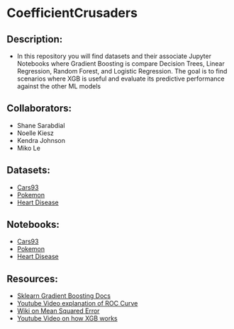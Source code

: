 # CoefficientCrusaders

## Description:
- In this repository you will find datasets and their associate Jupyter Notebooks where
Gradient Boosting is compare Decision Trees, Linear Regression, Random Forest, and Logistic Regression. 
The goal is to find scenarios where XGB is useful and evaluate its predictive performance against
the other ML models

## Collaborators:
- Shane Sarabdial
- Noelle Kiesz
- Kendra Johnson
- Miko Le

## Datasets:
- [Cars93](https://www.kaggle.com/datasets/anand0427/cars93)
- [Pokemon](https://www.kaggle.com/datasets/abcsds/pokemon)
- [Heart Disease](https://www.kaggle.com/datasets/kamilpytlak/personal-key-indicators-of-heart-disease)

## Notebooks:
- [Cars93](https://github.com/shane-sarabdial/CoefficientCrusaders/blob/main/notebooks/Kendra_XGBoost_Cars.ipynb)
- [Pokemon](https://github.com/shane-sarabdial/CoefficientCrusaders/blob/main/notebooks/pokemon.ipynb)
- [Heart Disease](https://github.com/shane-sarabdial/CoefficientCrusaders/blob/main/notebooks/heart.ipynb)

## Resources:
- [Sklearn Gradient Boosting Docs](https://scikit-learn.org/stable/modules/generated/sklearn.ensemble.GradientBoostingClassifier.html)
- [Youtube Video explanation of ROC Curve](https://www.youtube.com/watch?v=SHM_GgNI4fY)
- [Wiki on Mean Squared Error](https://en.wikipedia.org/wiki/Mean_squared_error)
- [Youtube Video on how XGB works](https://www.youtube.com/watch?v=OQKQHNCVf5k&t=239s)